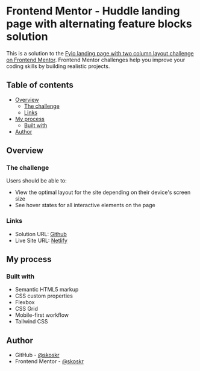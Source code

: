 # Frontend Mentor - Huddle landing page with alternating feature blocks solution

This is a solution to the [Fylo landing page with two column layout challenge on Frontend Mentor](https://www.frontendmentor.io/challenges/fylo-landing-page-with-two-column-layout-5ca5ef041e82137ec91a50f5). Frontend Mentor challenges help you improve your coding skills by building realistic projects. 

## Table of contents

- [Overview](#overview)
  - [The challenge](#the-challenge)
  - [Links](#links)
- [My process](#my-process)
  - [Built with](#built-with)
- [Author](#author)

## Overview

### The challenge

Users should be able to:

- View the optimal layout for the site depending on their device's screen size
- See hover states for all interactive elements on the page

### Links

- Solution URL: [Github]()
- Live Site URL: [Netlify]()

## My process

### Built with

- Semantic HTML5 markup
- CSS custom properties
- Flexbox
- CSS Grid
- Mobile-first workflow
- Tailwind CSS

## Author

- GitHub - [@skoskr](https://github.com/skoskr)
- Frontend Mentor - [@skoskr](https://www.frontendmentor.io/profile/skoskr)